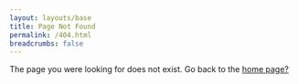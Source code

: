 ```yaml
---
layout: layouts/base
title: Page Not Found
permalink: /404.html
breadcrumbs: false
---
```

The page you were looking for does not exist. Go back to the [home page?](/)
